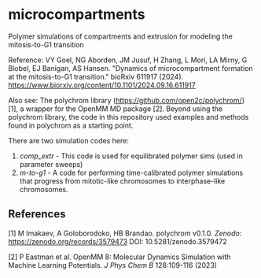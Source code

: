 # microcompartments
Polymer simulations of compartments and extrusion for modeling the mitosis-to-G1 transition

Reference: VY Goel, NG Aborden, JM Jusuf, H Zhang, L Mori, LA Mirny, G Blobel, EJ Banigan, AS Hansen. 
"Dynamics of microcompartment formation at the mitosis-to-G1 transition." bioRxiv 611917 (2024).
https://www.biorxiv.org/content/10.1101/2024.09.16.611917

Also see: The polychrom library (https://github.com/open2c/polychrom/) [1], a wrapper for the 
OpenMM MD package [2]. Beyond using the polychrom library, the code in this repository used 
examples and methods found in polychrom as a starting point.

There are two simulation codes here:
1) *comp_extr* - This code is used for equilibrated polymer sims (used in parameter sweeps)
2) *m-to-g1* - A code for performing time-calibrated polymer simulations that progress from
   mitotic-like chromosomes to interphase-like chromosomes.

## References ##
[1] M Imakaev, A Goloborodoko, HB Brandao. polychrom v0.1.0. *Zenodo*: https://zenodo.org/records/3579473 DOI: 10.5281/zenodo.3579472

[2] P Eastman et al. OpenMM 8: Molecular Dynamics Simulation with Machine Learning Potentials. *J Phys Chem B* 128:109-116 (2023)
